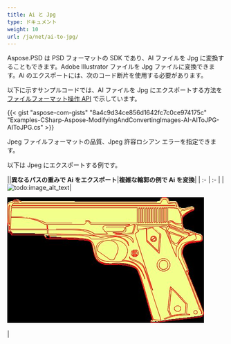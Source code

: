 ```yaml
---
title: Ai と Jpg
type: ドキュメント
weight: 10
url: /ja/net/ai-to-jpg/
---
```


Aspose.PSD は PSD フォーマットの SDK であり、AI ファイルを Jpg に変換することもできます。Adobe Illustrator ファイルを Jpg ファイルに変換できます。Ai のエクスポートには、次のコード断片を使用する必要があります。

以下に示すサンプルコードでは、AI ファイルを Jpg にエクスポートする方法を [ファイルフォーマット操作 API](/psd/ja/net/manipulate-different-image-file-formats/) で示しています。

{{< gist "aspose-com-gists" "8a4c9d34ce856d1642fc7c0ce974175c" "Examples-CSharp-Aspose-ModifyingAndConvertingImages-AI-AIToJPG-AIToJPG.cs" >}}

Jpeg ファイルフォーマットの品質、Jpeg 許容ロシアン エラーを指定できます。

以下は Jpeg にエクスポートする例です。

||**異なるパスの重みで Ai をエクスポート**|**複雑な輪郭の例で Ai を変換**|
| :- | :- |
|![todo:image_alt_text](ai-to-jpg_1)|<p>![todo:image_alt_text](ai-to-jpg_2.jpg)</p><p> </p>|
